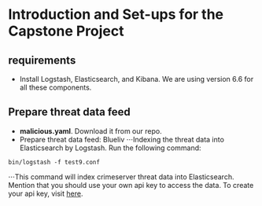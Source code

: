 # Introduction and Set-ups for the Capstone Project
## requirements
* Install Logstash, Elasticsearch, and Kibana. We are using version 6.6 for all these components.
## Prepare threat data feed
* **malicious.yaml**. Download it from our repo.
* Prepare threat data feed: Blueliv
⋅⋅⋅Indexing the threat data into Elasticsearch by Logstash. Run the following command:
```
bin/logstash -f test9.conf
```
⋅⋅⋅This command will index crimeserver threat data into Elasticsearch. Mention that you should use your own api key to access the data. To create your api key, visit [here](https://community.blueliv.com/#!/get-started/).
